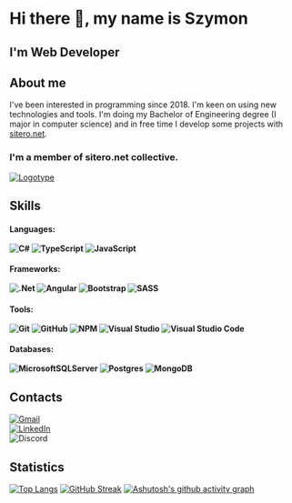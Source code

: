 # Hi there 👋, my name is Szymon
## I'm Web Developer


## About me
I've been interested in programming since 2018. 
I'm keen on using new technologies and tools. 
I'm doing my Bachelor of Engineering degree (I major in computer science) and in free time I develop some projects with [sitero.net](https://sitero.net).

### I'm a member of sitero.net collective.
<a href="https://sitero.net/"><img src="https://i.ibb.co/N1cKHNY/Logotype.png" alt="Logotype" border="0"></a>

<defs>
<linearGradient id="paint0_linear" x1="565.235" y1="-53.2795" x2="571.822" y2="-2.61032" gradientUnits="userSpaceOnUse">
<stop stop-color="#9536D9"/>
<stop offset="1" stop-color="#1F009C"/>
</linearGradient>
<linearGradient id="paint1_linear" x1="36.0407" y1="10.0987" x2="19.083" y2="43.9894" gradientUnits="userSpaceOnUse">
<stop stop-color="#9536D9"/>
<stop offset="1" stop-color="#1F009C"/>
</linearGradient>
</defs>
</svg>

## Skills
#### Languages: </br></br>  ![C#](https://img.shields.io/badge/c%23-%23239120.svg?style=for-the-badge&logo=c-sharp&logoColor=white)  ![TypeScript](https://img.shields.io/badge/typescript-%23007ACC.svg?style=for-the-badge&logo=typescript&logoColor=white)  ![JavaScript](https://img.shields.io/badge/javascript-%23323330.svg?style=for-the-badge&logo=javascript&logoColor=%23F7DF1E)
#### Frameworks: </br></br> ![.Net](https://img.shields.io/badge/.NET-5C2D91?style=for-the-badge&logo=.net&logoColor=white) ![Angular](https://img.shields.io/badge/angular-%23DD0031.svg?style=for-the-badge&logo=angular&logoColor=white) ![Bootstrap](https://img.shields.io/badge/bootstrap-%23563D7C.svg?style=for-the-badge&logo=bootstrap&logoColor=white) ![SASS](https://img.shields.io/badge/SASS-hotpink.svg?style=for-the-badge&logo=SASS&logoColor=white)
#### Tools: </br></br>  ![Git](https://img.shields.io/badge/git-%23F05033.svg?style=for-the-badge&logo=git&logoColor=white) ![GitHub](https://img.shields.io/badge/github-%23121011.svg?style=for-the-badge&logo=github&logoColor=white) ![NPM](https://img.shields.io/badge/NPM-%23000000.svg?style=for-the-badge&logo=npm&logoColor=white) ![Visual Studio](https://img.shields.io/badge/VisualStudio-5C2D91.svg?style=for-the-badge&logo=visual-studio&logoColor=white) ![Visual Studio Code](https://img.shields.io/badge/VisualStudioCode-0078d7.svg?style=for-the-badge&logo=visual-studio-code&logoColor=white)
#### Databases: </br></br> ![MicrosoftSQLServer](https://img.shields.io/badge/Microsoft%20SQL%20Sever-CC2927?style=for-the-badge&logo=microsoft%20sql%20server&logoColor=white) ![Postgres](https://img.shields.io/badge/postgres-%23316192.svg?style=for-the-badge&logo=postgresql&logoColor=white) ![MongoDB](https://img.shields.io/badge/MongoDB-%234ea94b.svg?style=for-the-badge&logo=mongodb&logoColor=white)

## Contacts
<a href="mailto:szymon.sul3jczak@gmail.com">![Gmail](https://img.shields.io/badge/Gmail-D14836?style=for-the-badge&logo=gmail&logoColor=white)</a>  </br>
 <a href="https://www.linkedin.com/in/szymon-sulejczak-1984451b7/">![LinkedIn](https://img.shields.io/badge/linkedin-%230077B5.svg?style=for-the-badge&logo=linkedin&logoColor=white)</a> </br>
![Discord](https://img.shields.io/badge/%3C0787%3E-%237289DA.svg?style=for-the-badge&logo=discord&logoColor=white)  
## Statistics
[![Top Langs](https://github-readme-stats.vercel.app/api/top-langs/?username=Sul3j&theme=dark&layout=compact)](https://github.com/anuraghazra/github-readme-stats)
[![GitHub Streak](https://github-readme-streak-stats.herokuapp.com/?user=Sul3j&theme=dark)](https://git.io/streak-stats)
[![Ashutosh's github activity graph](https://activity-graph.herokuapp.com/graph?username=Sul3j&theme=xcode)](https://github.com/ashutosh00710/github-readme-activity-graph) 







